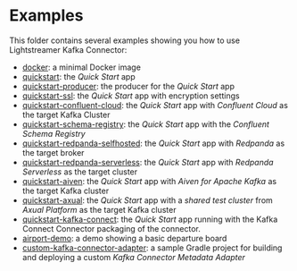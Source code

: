 # Examples

This folder contains several examples showing you how to use Lightstreamer Kafka Connector:

- [docker](./docker/): a minimal Docker image
- [quickstart](quickstart/): the _Quick Start_ app
- [quickstart-producer](quickstart-producer/): the producer for the _Quick Start_ app
- [quickstart-ssl](quickstart-ssl/): the _Quick Start_ app with encryption settings
- [quickstart-confluent-cloud](vendors/confluent/conquickstart-confluent-cloud/): the _Quick Start_ app with _Confluent Cloud_ as the target Kafka Cluster
- [quickstart-schema-registry](vendors/confluent/quickstart-schema-registry/): the _Quick Start_ app with the _Confluent Schema Registry_
- [quickstart-redpanda-selfhosted](vendors/redpanda/quickstart-redpanda-selfhosted/): the _Quick Start_ app with _Redpanda_ as the target broker
- [quickstart-redpanda-serverless](vendors/redpanda/quickstart-redpanda-serverless/): the _Quick Start_ app with _Redpanda Serverless_ as the target cluster
- [quickstart-aiven](vendors/aiven/quickstart-aiven/): the _Quick Start_ app with _Aiven for Apache Kafka_ as the target Kafka cluster
- [quickstart-axual](vendors/axual/quickstart-axual/): the _Quick Start_ app with a _shared test cluster_ from  _Axual Platform_ as the target Kafka cluster
- [quickstart-kafka-connect](quickstart-kafka-connect/): the _Quick Start_ app running with the Kafka Connect Connector packaging of the connector.
- [airport-demo](airport-demo/): a demo showing a basic departure board
- [custom-kafka-connector-adapter](custom-kafka-connector-adapter/): a sample Gradle project for building and deploying a custom _Kafka Connector Metadata Adapter_
